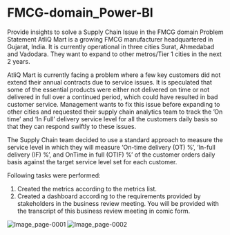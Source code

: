 # FMCG-domain_Power-BI
Provide insights to solve a Supply Chain Issue in the FMCG domain
Problem Statement
AtliQ Mart is a growing FMCG manufacturer headquartered in Gujarat, India. It is currently operational in three cities Surat, Ahmedabad and Vadodara. They want to expand to other metros/Tier 1 cities in the next 2 years.

AtliQ Mart is currently facing a problem where a few key customers did not extend their annual contracts due to service issues. It is speculated that some of the essential products were either not delivered on time or not delivered in full over a continued period, which could have resulted in bad customer service. Management wants to fix this issue before expanding to other cities and requested their supply chain analytics team to track the ’On time’ and ‘In Full’ delivery service level for all the customers daily basis so that they can respond swiftly to these issues.

The Supply Chain team decided to use a standard approach to measure the service level in which they will measure ‘On-time delivery (OT) %’, ‘In-full delivery (IF) %’, and OnTime in full (OTIF) %’ of the customer orders daily basis against the target service level set for each customer.

Following tasks were performed:
1. Created the metrics according to the metrics list.
2. Created a dashboard according to the requirements provided by stakeholders in the business review meeting. You will be provided with the transcript of this business review meeting in comic form.


![Image_page-0001](https://github.com/Suchi0506/FMCG-domain_Power-BI/assets/140787972/bab5c581-c29c-4a3c-abb7-ba58ff92d504)
![Image_page-0002](https://github.com/Suchi0506/FMCG-domain_Power-BI/assets/140787972/b17654c1-1440-4e41-8cbe-75f4aabdb4ee)
